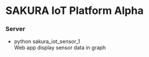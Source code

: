 # SAKURA IoT Platform Alpha

### Server
- python sakura_iot_sensor_1 <br/>
  Web app display sensor data in graph <br/>
